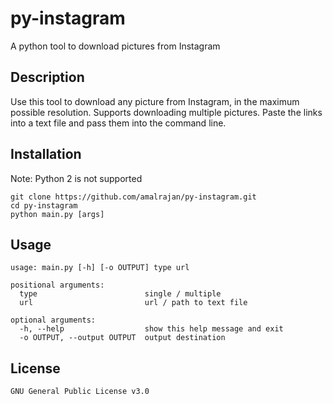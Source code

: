 # py-instagram
A python tool to download pictures from Instagram

## Description

Use this tool to download any picture from Instagram, in the maximum possible resolution. Supports downloading multiple pictures. Paste the links into a text file and pass them into the command line.


## Installation

Note: Python 2 is not supported

```
git clone https://github.com/amalrajan/py-instagram.git
cd py-instagram
python main.py [args]
```

## Usage

```
usage: main.py [-h] [-o OUTPUT] type url

positional arguments:
  type                        single / multiple
  url                         url / path to text file

optional arguments:
  -h, --help                  show this help message and exit
  -o OUTPUT, --output OUTPUT  output destination
```

## License
`GNU General Public License v3.0`
